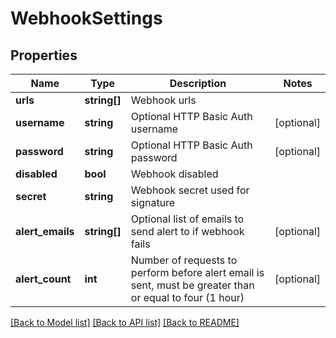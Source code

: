 # WebhookSettings

## Properties
Name | Type | Description | Notes
------------ | ------------- | ------------- | -------------
**urls** | **string[]** | Webhook urls | 
**username** | **string** | Optional HTTP Basic Auth username | [optional] 
**password** | **string** | Optional HTTP Basic Auth password | [optional] 
**disabled** | **bool** | Webhook disabled | 
**secret** | **string** | Webhook secret used for signature | 
**alert_emails** | **string[]** | Optional list of emails to send alert to if webhook fails | [optional] 
**alert_count** | **int** | Number of requests to perform before alert email is sent, must be greater than or equal to four (1 hour) | [optional] 

[[Back to Model list]](../README.md#documentation-for-models) [[Back to API list]](../README.md#documentation-for-api-endpoints) [[Back to README]](../README.md)


